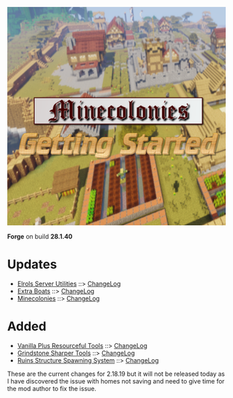 ![MCGS LOGO](https://github.com/kreezxil/kreezcraft.com/blob/master/mcgs%20logo.png)

**Forge** on build **28.1.40**

# Updates
- [Elrols Server Utilities](https://www.curseforge.com/minecraft/mc-mods/elrols-server-utilities) ::> [ChangeLog](https://www.curseforge.com/minecraft/mc-mods/elrols-server-utilities/files/2804394)
- [Extra Boats](https://www.curseforge.com/minecraft/mc-mods/extra-boats) ::> [ChangeLog](https://www.curseforge.com/minecraft/mc-mods/extra-boats/files/2804655)
- [Minecolonies](https://www.curseforge.com/minecraft/mc-mods/minecolonies) ::> [ChangeLog](https://www.curseforge.com/minecraft/mc-mods/minecolonies/files/2806609)

# Added
- [Vanilla Plus Resourceful Tools](https://www.curseforge.com/minecraft/mc-mods/vanilla-plus-resourceful-tools) ::> [ChangeLog](https://www.curseforge.com/minecraft/mc-mods/vanilla-plus-resourceful-tools/files/2804537)
- [Grindstone Sharper Tools](https://www.curseforge.com/minecraft/mc-mods/grindstone-sharper-tools) ::> [ChangeLog](https://www.curseforge.com/minecraft/mc-mods/grindstone-sharper-tools/files/2806457)
- [Ruins Structure Spawning System](https://www.curseforge.com/minecraft/mc-mods/ruins-structure-spawning-system) ::> [ChangeLog](https://www.curseforge.com/minecraft/mc-mods/ruins-structure-spawning-system/files/2804973)

These are the current changes for 2.18.19 but it will not be released today as I have discovered the issue with homes not saving and need to give time for the mod author to fix the issue.
